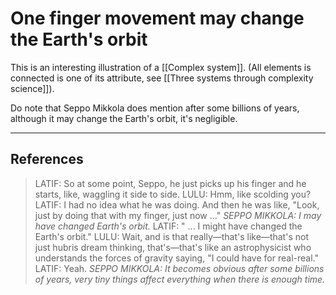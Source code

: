 # One finger movement may change the Earth's orbit

This is an interesting illustration of a [[Complex system]]. (All elements is connected is one of its attribute, see [[Three systems through complexity science]]).

Do note that Seppo Mikkola does mention after some billions of years, although it may change the Earth's orbit, it's negligible.

---
## References
> LATIF: So at some point, Seppo, he just picks up his finger and he starts, like, waggling it side to side.
> LULU: Hmm, like scolding you?
> LATIF: I had no idea what he was doing. And then he was like, "Look, just by doing that with my finger, just now ..."
> *SEPPO MIKKOLA: I may have changed Earth's orbit.*
> LATIF: " ... I might have changed the Earth's orbit."
> LULU: Wait, and is that really—that's like—that's not just hubris dream thinking, that's—that's like an astrophysicist who understands the forces of gravity saying, "I could have for real-real."
> LATIF: Yeah.
> *SEPPO MIKKOLA: It becomes obvious after some billions of years, very tiny things affect everything when there is enough time.*

<!-- #evergreen -->

<!-- {BearID:B798BC62-61BA-41E9-97EC-6AE37C293C79} -->
